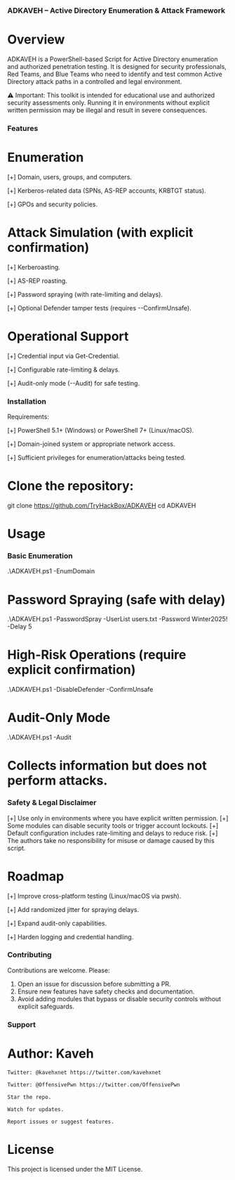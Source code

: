 ### ADKAVEH – Active Directory Enumeration & Attack Framework

# Overview
ADKAVEH is a PowerShell-based Script for Active Directory enumeration and authorized penetration testing.
It is designed for security professionals, Red Teams, and Blue Teams who need to identify and test 
common Active Directory attack paths in a controlled and legal environment.

⚠️ Important: This toolkit is intended for educational use and authorized security assessments only.
Running it in environments without explicit written permission may be illegal and result in severe consequences.


### Features
# Enumeration
[+] Domain, users, groups, and computers.

[+] Kerberos-related data (SPNs, AS-REP accounts, KRBTGT status).

[+] GPOs and security policies.

# Attack Simulation (with explicit confirmation)
[+] Kerberoasting.

[+] AS-REP roasting.

[+] Password spraying (with rate-limiting and delays).

[+] Optional Defender tamper tests (requires --ConfirmUnsafe).

# Operational Support
[+] Credential input via Get-Credential.

[+] Configurable rate-limiting & delays.

[+] Audit-only mode (--Audit) for safe testing.

### Installation

Requirements:

[+] PowerShell 5.1+ (Windows) or PowerShell 7+ (Linux/macOS).

[+] Domain-joined system or appropriate network access.

[+] Sufficient privileges for enumeration/attacks being tested.


# Clone the repository:
git clone https://github.com/TryHackBox/ADKAVEH
cd ADKAVEH

# Usage 
### Basic Enumeration
.\ADKAVEH.ps1 -EnumDomain

# Password Spraying (safe with delay)
.\ADKAVEH.ps1 -PasswordSpray -UserList users.txt -Password Winter2025! -Delay 5

# High-Risk Operations (require explicit confirmation)
.\ADKAVEH.ps1 -DisableDefender -ConfirmUnsafe

# Audit-Only Mode
.\ADKAVEH.ps1 -Audit

# Collects information but does not perform attacks.

### Safety & Legal Disclaimer
[+] Use only in environments where you have explicit written permission.
[+] Some modules can disable security tools or trigger account lockouts.
[+] Default configuration includes rate-limiting and delays to reduce risk.
[+] The authors take no responsibility for misuse or damage caused by this script.

# Roadmap
[+] Improve cross-platform testing (Linux/macOS via pwsh).

[+] Add randomized jitter for spraying delays.

[+] Expand audit-only capabilities.

[+] Harden logging and credential handling.

### Contributing

Contributions are welcome. Please:

1. Open an issue for discussion before submitting a PR.
2. Ensure new features have safety checks and documentation.
3. Avoid adding modules that bypass or disable security controls without explicit safeguards.

### Support
  # Author: Kaveh 
    Twitter: @kavehxnet https://twitter.com/kavehxnet
    
    Twitter: @OffensivePwn https://twitter.com/OffensivePwn
    
    Star the repo.
    
    Watch for updates.
    
    Report issues or suggest features.
# License

This project is licensed under the MIT License.
